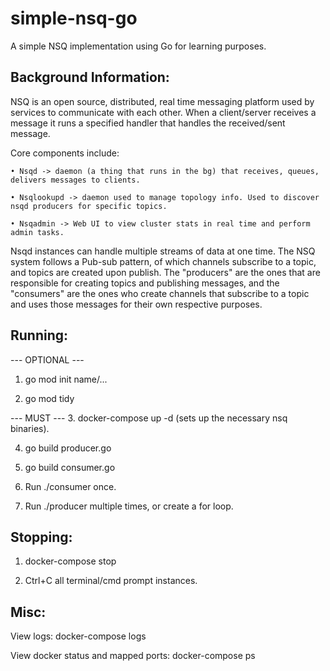 # simple-nsq-go
A simple NSQ implementation using Go for learning purposes.

## Background Information:
NSQ is an open source, distributed, real time messaging platform used by services to communicate with each other. When a client/server receives a message it runs a specified handler that handles the received/sent message.

Core components include:

	• Nsqd -> daemon (a thing that runs in the bg) that receives, queues, delivers messages to clients.

	• Nsqlookupd -> daemon used to manage topology info. Used to discover nsqd producers for specific topics.
	
	• Nsqadmin -> Web UI to view cluster stats in real time and perform admin tasks.

Nsqd instances can handle multiple streams of data at one time. The NSQ system follows a Pub-sub pattern, of which channels subscribe to a topic, and topics are created upon publish. The "producers" are the ones that are responsible for creating topics and publishing messages, and the "consumers" are the ones who create channels that subscribe to a topic and uses those messages for their own respective purposes.

## Running:
--- OPTIONAL ---
1. go mod init name/...

2. go mod tidy

--- MUST ---
3. docker-compose up -d (sets up the necessary nsq binaries).

4. go build producer.go

5. go build consumer.go

6. Run ./consumer once.

7. Run ./producer multiple times, or create a for loop.

## Stopping:

1. docker-compose stop

2. Ctrl+C all terminal/cmd prompt instances.

## Misc:
View logs: docker-compose logs

View docker status and mapped ports: docker-compose ps

